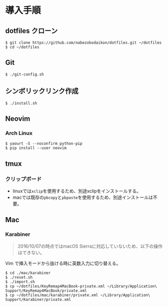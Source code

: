 # 導入手順

## dotfiles クローン
```
$ git clone https://github.com/nabezokodaikon/dotfiles.git ~/dotfiles
$ cd ~/dotfiles
```

## Git
```
$ ./git-config.sh
```

## シンボリックリンク作成
```
$ ./install.sh
```

## Neovim
### Arch Linux
```
$ yaourt -S --noconfirm python-pip 
$ pip install --user neovim
```

## tmux
### クリップボード
* linuxでは`xclip`を使用するため、別途xclipをインストールする。
* macでは既存の`pbcopy`と`pbpaste`を使用するため、別途インストールは不要。

## Mac
### Karabiner
>2016/10/07の時点ではmacOS Sierraに対応していないため、以下の操作はできない。

Vim で挿入モードから抜ける時に英数入力に切り替える。
```
$ cd ./mac/karabiner
$ ./reset.sh
$ ./import.sh
$ cp ~/dotfiles/KeyRemap4MacBook-private.xml ~/Library/Application\ Support/KeyRemap4MacBook/private.xml
$ cp ~/dotfiles/mac/karabiner/private.xml ~/Library/Application\ Support/Karabiner/private.xml
```
